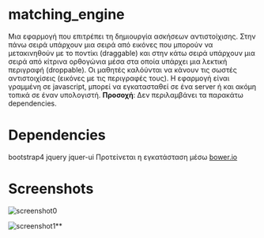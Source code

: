 # matching_engine
Μια εφαρμογή που επιτρέπει τη δημιουργία ασκήσεων αντιστοίχισης.
Στην πάνω σειρά υπάρχουν μια σειρά από εικόνες που μπορούν να μετακινηθούν με το ποντίκι (draggable) και στην κάτω σειρά υπάρχουν μια σειρά από κίτρινα ορθογώνια μέσα στα οποία υπάρχει μια λεκτική περιγραφή (droppable). Οι μαθητές καλόύνται να κάνουν τις σωστές αντιστοιχίσεις (εικόνες με τις περιγραφές τους).
Η εφαρμογή είναι γραμμένη σε javascript, μπορεί να εγκατασταθεί σε ένα server ή και ακόμη τοπικά σε έναν υπολογιστή.
**Προσοχή**: Δεν περιλαμβάνει τα παρακάτω dependencies.

# Dependencies
bootstrap4
jquery
jquer-ui
Προτείνεται η εγκατάσταση μέσω [bower.io](https://bower.io/) 

# Screenshots
![screenshot0](/home/ale3andro/sxoleio.pw/alx_code/matching_engine/screenshot0.png  "screenshot0")

![screenshot1](/home/ale3andro/sxoleio.pw/alx_code/matching_engine/screenshot1.png  "screenshot1")**
